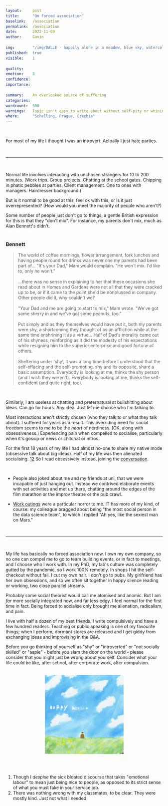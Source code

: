 ```yaml
---
layout:     post
title:      "On forced association"
baselink:   /association
permalink:  /association
date:       2022-11-09
author:     Gavin

img:        "/img/DALLE - happily alone in a meadow, blue sky, watercolours 4k.jpg"
published:  true
visible:    1

quality:    
emotion:    8
confidence: 
importance: 

summary:    An overlooked source of suffering
categories: 
wordcount:  500
warnings:   Topic isn't easy to write about without self-pity or whining.
where:      "Schelling, Prague, Czechia"
---
```


<br>

For most of my life I thought I was an introvert. Actually I just hate parties.

<br>

---

<br>

Normal life involves interacting with unchosen strangers for 10 to 200 minutes. (Work trips. Group projects. Chatting at the school gates. Chipping in phatic pebbles at parties. Client management. One to ones with managers. Hairdresser background.)

But is it normal to be good at this, feel ok with this, or is it just overrepresented? (How would you meet the majority of people who aren't?) 

Some number of people just don't go to things; a gentle British expression for this is that they "don't mix". For instance, my parents don't mix, much as Alan Bennett's didn't.<br><br>

<div class="accordion">

<h3>Bennett</h3>
<div>  
    <blockquote>
        The world of coffee mornings, flower arrangement, fork lunches and having people round for drinks was never one my parents had been part of... "It's your Dad," Mam would complain. "He won't mix. I'd like to, only he won't."<br><br>
    ...there was no sense in explaining to her that these occasions she read about in Homes and Gardens were not all that they were cracked up to be, or if it came to the point she'd be nonplussed in company. Other people did it, why couldn't we?<br><br>
    "Your Dad and me are going to start to mix," Mam wrote. "We've got some sherry in and we've got some peanuts, too."<br><br>
    Put simply and as they themselves would have put it, both my parents were shy, a shortcoming they thought of as an affliction while at the same time enshrining it as a virtue... Half of Dad's morality came out of his shyness, reinforcing as it did the modesty of his expectations while resigning him to the superior enterprise and good fortune of others.<br><br>
       Sheltering under 'shy', it was a long time before I understood that the self-effacing and the self-promoting, shy and its opposite, share a basic assumption. Everybody is looking at me, thinks the shy person (and I wish they weren't). Everybody is looking at me, thinks the self-confident (and quite right, too).
    </blockquote>
</div>

</div>
<br>

Similarly, I am useless at chatting and preternatural at bullshitting about ideas. Can go for hours. Any idea. Just let me choose who I'm talking to.

Most interactions aren't strictly chosen (who they talk to or what they talk about). I suffered for years as a result. 
This overriding need for social freedom seems to me to be the _heart_ of nerdiness. (OK, along with obsessiveness.) Experiencing pain when compelled to socialise, particularly when it's gossip or news or chitchat or intros.

For the first 18 years of my life I had almost no-one to share my native mode (obsessive talk about big ideas). Half of my life was then alienated socialising. <a href="#fn:1" id="fnref:1">1</a><a href="#fn:2" id="fnref:2">2</a> So I read obsessively instead, joining the <a href="https://en.wikipedia.org/wiki/Great_Conversation">conversation</a>.


<br>

* People also joked about me and my friends at uni, that we were incapable of just hanging out. Instead we contrived elaborate events with set activities and met up there, chatting around the edges of the film marathon or the improv theatre or the pub crawl.

* <a href="/worst">Work outings</a> were a particular horror to me. IT has more of my kind, of course: my colleague bragged about being "the most social person in the data science team", to which I replied "Ah yes, like the sexiest man on Mars."


<br>

---

<br>

My life has basically no forced association now. I own my own company, so no one can compel me to go to team building events, or in fact to meetings, and I choose who I work with. In my PhD, my lab's culture was completely gutted by the pandemic, so I work 100% remotely. In shops I hit the self-checkout without fail. I cut my own hair. I don't go to pubs. My girlfriend has her own obsessions, and so we often sit together in happy silence reading or working, two close parallel streams.

Probably some social theorist would call me atomised and anomic. But I am _far_ more socially integrated now, and far less edgy. I feel normal for the first time in fact. Being forced to socialise only brought me alienation, radicalism, and pain.

I live with half a dozen of my best friends. I write compulsively and have a few hundred readers. Teaching or public speaking is one of my favourite things; when I perform, dormant stores are released and I get giddy from exchanging ideas and improvising in the Q&A.

Before you go thinking of yourself as "shy" or "introverted" or "not socially skilled" or "aspie" - before you slam the door on the world - please consider that you might just be wrong about yourself. Consider what your life could be like, after school, after corporate work, after compulsion.

<br>

<center>
    <img width="50%" src="/img/DALLE - happily alone in a meadow, blue sky, text, watercolours 4k.jpg" />
</center>

<br><br>

<div class="footnotes">

<ol>
    <!-- 1 -->
    <li class="footnote" id="fn:1">
        Though I <i>despise</i> the sick bloated discourse that takes "emotional labour" to mean just being nice to people, as opposed to its strict sense of what you must fake in your service job.
    </li>
<!--  -->
    <li class="footnote" id="fn:2">
        There was nothing wrong with my classmates, to be clear. They were mostly kind. Just not what I needed.
    </li>
</ol>